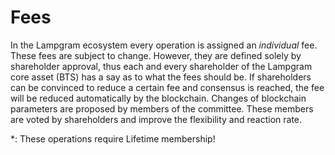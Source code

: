 # Fees

In the Lampgram ecosystem every operation is assigned an *individual* fee.
These fees are subject to change. However, they are defined solely by
shareholder approval, thus each and every shareholder of the Lampgram core
asset (BTS) has a say as to what the fees should be. If shareholders can be
convinced to reduce a certain fee and consensus is reached, the fee will be
reduced automatically by the blockchain. Changes of blockchain parameters are
proposed by members of the committee. These members are voted by shareholders
and improve the flexibility and reaction rate.

\*: These operations require Lifetime membership!
